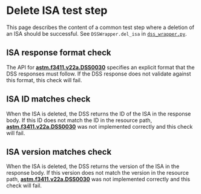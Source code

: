 # Delete ISA test step

This page describes the content of a common test step where a deletion of an ISA should be successful.
See `DSSWrapper.del_isa` in [`dss_wrapper.py`](../../../dss_wrapper.py).

## ISA response format check

The API for **[astm.f3411.v22a.DSS0030](../../../../../../requirements/astm/f3411/v22a.md)** specifies an explicit format that the DSS responses must follow.  If the DSS response does not validate against this format, this check will fail.

## ISA ID matches check

When the ISA is deleted, the DSS returns the ID of the ISA in the response body.  If this ID does not match the ID in the resource path, **[astm.f3411.v22a.DSS0030](../../../../../../requirements/astm/f3411/v22a.md)** was not implemented correctly and this check will fail.

## ISA version matches check

When the ISA is deleted, the DSS returns the version of the ISA in the response body.  If this version does not match the version in the resource path, **[astm.f3411.v22a.DSS0030](../../../../../../requirements/astm/f3411/v22a.md)** was not implemented correctly and this check will fail.
